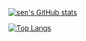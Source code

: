 [![sen's GitHub stats](https://github-readme-stats.vercel.app/api?username=sen-1908&theme=vue-dark&show_icons=true)](https://github.com/sen-1908/github-readme-stats)

[![Top Langs](https://github-readme-stats.vercel.app/api/top-langs/?username=sen-1908&theme=vue-dark&show_icons=true&layout=compact)](https://github.com/sen-1908/github-readme-stats)
